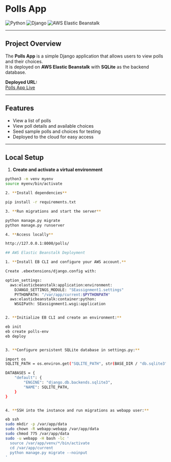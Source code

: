 # Polls App

![Python](https://img.shields.io/badge/python-3.11-blue)
![Django](https://img.shields.io/badge/django-5.2.7-green)
![AWS Elastic Beanstalk](https://img.shields.io/badge/AWS-Elastic%20Beanstalk-orange)

---

## Project Overview
The **Polls App** is a simple Django application that allows users to view polls and their choices.  
It is deployed on **AWS Elastic Beanstalk** with **SQLite** as the backend database.

**Deployed URL:**  
[Polls App Live](http://polls-se-env.eba-2vxmtbk5.us-west-2.elasticbeanstalk.com/polls/)

---

## Features
- View a list of polls  
- View poll details and available choices  
- Seed sample polls and choices for testing  
- Deployed to the cloud for easy access  

---

## Local Setup

1. **Create and activate a virtual environment**
```bash
python3 -m venv myenv
source myenv/bin/activate

2. **Install dependencies**

pip install -r requirements.txt

3. **Run migrations and start the server**

python manage.py migrate
python manage.py runserver

4. **Access locally**

http://127.0.0.1:8000/polls/

## AWS Elastic Beanstalk Deployment

1. **Install EB CLI and configure your AWS account.**

Create .ebextensions/django.config with:

option_settings:
  aws:elasticbeanstalk:application:environment:
    DJANGO_SETTINGS_MODULE: "SEassignment1.settings"
    PYTHONPATH: "/var/app/current:$PYTHONPATH"
  aws:elasticbeanstalk:container:python:
    WSGIPath: SEassignment1.wsgi:application


2. **Initialize EB CLI and create an environment:**

eb init
eb create polls-env
eb deploy


3. **Configure persistent SQLite database in settings.py:**

import os
SQLITE_PATH = os.environ.get("SQLITE_PATH", str(BASE_DIR / "db.sqlite3"))

DATABASES = {
    "default": {
        "ENGINE": "django.db.backends.sqlite3",
        "NAME": SQLITE_PATH,
    }
}


4. **SSH into the instance and run migrations as webapp user:**

eb ssh
sudo mkdir -p /var/app/data
sudo chown -R webapp:webapp /var/app/data
sudo chmod 775 /var/app/data
sudo -u webapp -H bash -lc '
  source /var/app/venv/*/bin/activate
  cd /var/app/current
  python manage.py migrate --noinput
'

